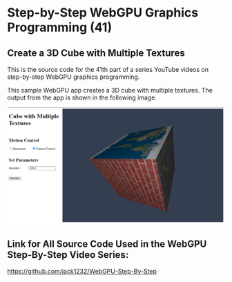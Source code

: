 # Step-by-Step WebGPU Graphics Programming (41) 
## Create a 3D Cube with Multiple Textures

This is the source code for the 41th part of a series YouTube videos on step-by-step WebGPU graphics programming.

This sample WebGPU app creates a 3D cube with multiple textures. The output from the app is shown in the following image.

![image01](dist/assets/image01.png)

## Link for All Source Code Used in the WebGPU Step-By-Step Video Series:

https://github.com/jack1232/WebGPU-Step-By-Step